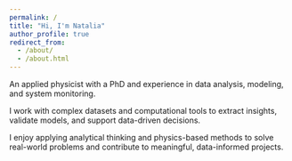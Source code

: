 ```yaml
---
permalink: /
title: "Hi, I'm Natalia"
author_profile: true
redirect_from: 
  - /about/
  - /about.html
---
```


An applied physicist with a PhD and experience in data analysis, modeling, and system monitoring.


I work with complex datasets and computational tools to extract insights, validate models, and support data-driven decisions.


I enjoy applying analytical thinking and physics-based methods to solve real-world problems and contribute to meaningful, data-informed projects.



